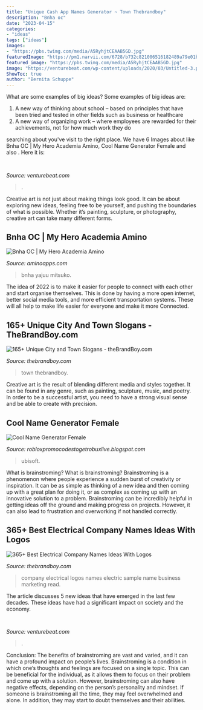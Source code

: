 ```yaml
---
title: "Unique Cash App Names Generator ~ Town Thebrandboy"
description: "Bnha oc"
date: "2023-04-15"
categories:
- "ideas"
tags: ["ideas"]
images:
- "https://pbs.twimg.com/media/A5RyhjtCEAAB5GD.jpg"
featuredImage: "https://pm1.narvii.com/6728/b732c821006516182489a79e01b3e173df23634bv2_hq.jpg"
featured_image: "https://pbs.twimg.com/media/A5RyhjtCEAAB5GD.jpg"
image: "https://venturebeat.com/wp-content/uploads/2020/03/Untitled-3.png"
ShowToc: true
author: "Bernita Schuppe"
---
```



What are some examples of big ideas?
Some examples of big ideas are: 
1. A new way of thinking about school – based on principles that have been tried and tested in other fields such as business or healthcare
2. A new way of organizing work – where employees are rewarded for their achievements, not for how much work they do

	

		
searching about  you've visit to the right place. We have 6 Images about  like Bnha OC | My Hero Academia Amino, Cool Name Generator Female and also . Here it is:
		
    
## 

<img loading=lazy src="https://venturebeat.com/wp-content/uploads/2020/03/Untitled-3.png" onerror="this.onerror=null;this.src='https://tse1.mm.bing.net/th?id=OIP.VtFVHWfgxT-m_98Vx16wFQHaEH&amp;pid=15.1';" alt="">

_Source: venturebeat.com_

>. 

	

Creative art is not just about making things look good. It can be about exploring new ideas, feeling free to be yourself, and pushing the boundaries of what is possible. Whether it’s painting, sculpture, or photography, creative art can take many different forms.

    
## Bnha OC | My Hero Academia Amino

<img loading=lazy src="https://pm1.narvii.com/6728/b732c821006516182489a79e01b3e173df23634bv2_hq.jpg" onerror="this.onerror=null;this.src='https://tse4.mm.bing.net/th?id=OIP.cvyJ6wEl86yALDL7eKU1eQHaK9&amp;pid=15.1';" alt="Bnha OC | My Hero Academia Amino">

_Source: aminoapps.com_

>bnha yajuu mitsuko. 

	

The idea of 2022 is to make it easier for people to connect with each other and start organise themselves. This is done by having a more open internet, better social media tools, and more efficient transportation systems. These will all help to make life easier for everyone and make it more Connected.

    
## 165+ Unique City And Town Slogans - TheBrandBoy.com

<img loading=lazy src="https://thebrandboy.com/wp-content/uploads/2020/02/43-Unique-City-and-Town-Slogans.png" onerror="this.onerror=null;this.src='https://tse4.mm.bing.net/th?id=OIP.wkUSgJ5oECJGxOlk6F4tfwHaLG&amp;pid=15.1';" alt="165+ Unique City and Town Slogans - theBrandBoy.com">

_Source: thebrandboy.com_

>town thebrandboy. 

	

Creative art is the result of blending different media and styles together. It can be found in any genre, such as painting, sculpture, music, and poetry. In order to be a successful artist, you need to have a strong visual sense and be able to create with precision.

    
## Cool Name Generator Female

<img loading=lazy src="https://pbs.twimg.com/media/A5RyhjtCEAAB5GD.jpg" onerror="this.onerror=null;this.src='https://tse1.mm.bing.net/th?id=OIP.WfZpXBbPVo-C_M88OhTJxQHaLH&amp;pid=15.1';" alt="Cool Name Generator Female">

_Source: robloxpromocodestogetrobuxlive.blogspot.com_

>ubisoft. 

	

What is brainstroming?
What is brainstroming? Brainstroming is a phenomenon where people experience a sudden burst of creativity or inspiration. It can be as simple as thinking of a new idea and then coming up with a great plan for doing it, or as complex as coming up with an innovative solution to a problem. Brainstroming can be incredibly helpful in getting ideas off the ground and making progress on projects. However, it can also lead to frustration and overworking if not handled correctly.

    
## 365+ Best Electrical Company Names Ideas With Logos

<img loading=lazy src="https://thebrandboy.com/wp-content/uploads/2017/06/electric-Company-sample-logos-7.png" onerror="this.onerror=null;this.src='https://tse4.mm.bing.net/th?id=OIP.pZDfhBRP4g8eY19Wj1LFrAHaDt&amp;pid=15.1';" alt="365+ Best Electrical Company Names Ideas With Logos">

_Source: thebrandboy.com_

>company electrical logos names electric sample name business marketing read. 

	

The article discusses 5 new ideas that have emerged in the last few decades. These ideas have had a significant impact on society and the economy.

    
## 

<img loading=lazy src="https://venturebeat.com/wp-content/uploads/2017/12/uspresidentssiri.jpg?w=800" onerror="this.onerror=null;this.src='https://tse3.mm.bing.net/th?id=OIP.OcejVjsL9Jibue1HaAgyjAHaFV&amp;pid=15.1';" alt="">

_Source: venturebeat.com_

>. 

	

Conclusion: The benefits of brainstroming are vast and varied, and it can have a profound impact on people’s lives.
Brainstroming is a condition in which one’s thoughts and feelings are focused on a single topic. This can be beneficial for the individual, as it allows them to focus on their problem and come up with a solution. However, brainstroming can also have negative effects, depending on the person’s personality and mindset. If someone is brainstroming all the time, they may feel overwhelmed and alone. In addition, they may start to doubt themselves and their abilities.

